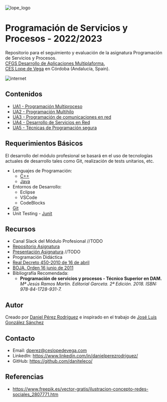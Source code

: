![lope_logo](https://www.ceslopedevega.com/wp-content/uploads/2020/03/pruebalogo.svg_.png)

# Programación de Servicios y Procesos - 2022/2023

Repositorio para el seguimiento y evaluación de la asignatura Programación de Servicios y Procesos.  
[CFGS Desarrollo de Aplicaciones Multiplaforma.](https://www.ceslopedevega.com/grado-superior-desarrollo-de-aplicaciones-multiplataforma/)  
[CES Lope de Vega](https://www.ceslopedevega.com/) en Córdoba (Andalucía, Spain).  

![internet](https://img.freepik.com/vector-gratis/fondo-blanco-hexagono-tecnologia-azul_1017-19366.jpg)


## Contenidos
- [UA1 - Programación Multiproceso](https://github.com/daniteleco/psp-22-23/tree/main/UA1)
- [UA2 - Programación Multihilo](https://github.com/daniteleco/psp-22-23/tree/main/UA2)
- [UA3 - Programación de comunicaciones en red](https://github.com/daniteleco/psp-22-23/tree/main/UA3)
- [UA4 - Desarrollo de Servicios en Red](https://github.com/daniteleco/psp-22-23/tree/main/UA4)
- [UA5 - Técnicas de Programación segura](https://github.com/daniteleco/psp-22-23/tree/main/UA5)

## Requerimientos Básicos

El desarrollo del módulo profesional se basará en el uso de tecnologías actuales de desarrollo tales como Git, realización de tests unitarios, etc.

- Lenguajes de Programación: 
  - [C++](https://isocpp.org/)
  - [Java](https://docs.oracle.com/en/java/javase/18/docs/api/index.html)
- Entornos de Desarrollo:
  - Eclipse
  - VSCode
  - CodeBlocks 
- [Git](https://git-scm.com/)
- Unit Testing - [Junit](https://junit.org/junit5/)
  
## Recursos

- Canal Slack del Módulo Profesional //TODO
-  [Repositorio Asignatura](https://github.com/daniteleco/psp-22-23)
- [Presentación Asignatura](https://docs.google.com/presentation/d/e/2PACX-1vThgrhL3Xa-ikJbOLEhtFyXF719GTm6M4rSH0FiDisNHK13id7bxeD7FpccvOkjnZFIjf_GfmKF3CFd/pub?start=true&loop=false&delayms=10000&slide=id.gedc4121aa8_0_925) //TODO
- Programación Didáctica
- [Real Decreto 450-2010 de 16 de abril](https://www.boe.es/buscar/doc.php?id=BOE-A-2010-8067)
- [BOJA. Orden 16 junio de 2011](https://www.juntadeandalucia.es/boja/2011/142/20)
- Bibliografía Recomendada: 
  - **Programación de servicios y procesos - Técnico Superior en DAM.** *Mª Jesús Ramos Martín. Editorial Garceta. 2ª Edición. 2018. ISBN: 978-84-1728-931-7.*



## Autor

Creado por [Daniel Pérez Rodríguez](https://twitter.com/daniteleco) e inspirado en el trabajo de [José Luis González Sánchez](https://github.com/joseluisgs/ProgServiciosProcesos-00-2021-2022)

## Contacto
- Email: [dperez@ceslopedevega.com](mailto:dperez@ceslopedevega.com)
- LinkedIn: https://www.linkedin.com/in/danielperezrodriguez/
- GitHub: https://github.com/daniteleco/

## Referencias

- https://www.freepik.es/vector-gratis/ilustracion-concepto-redes-sociales_2807771.htm
